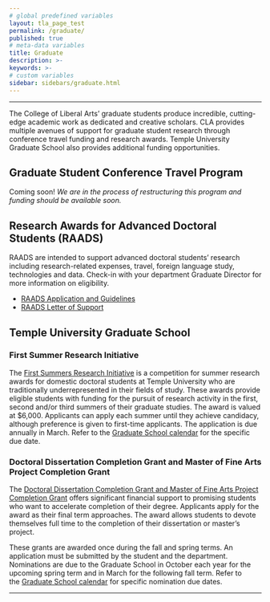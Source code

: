 ```yaml
---
# global predefined variables
layout: tla_page_test
permalink: /graduate/
published: true
# meta-data variables
title: Graduate
description: >-       
keywords: >-
# custom variables
sidebar: sidebars/graduate.html
---
```

___

The College of Liberal Arts’ graduate students produce incredible, cutting-edge academic work as dedicated and creative scholars. CLA provides multiple avenues of support for graduate student research through conference travel funding and research awards. Temple University Graduate School also provides additional funding opportunities.

## Graduate Student Conference Travel Program 
Coming soon! _We are in the process of restructuring this program and funding should be available soon._

## Research Awards for Advanced Doctoral Students (RAADS)
RAADS are intended to support advanced doctoral students’ research including research-related expenses, travel, foreign language study, technologies and data. Check-in with your department Graduate Director for more information on eligibility. 
- [RAADS Application and Guidelines](https://form.jotform.com/92594592867174)
- [RAADS Letter of Support](https://form.jotform.com/92596292037162)

## Temple University Graduate School
### First Summer Research Initiative 
The [First Summers Research Initiative](https://grad.temple.edu/admissions/costs-financial-aid-more/university-financial-support) is a competition for summer research awards for domestic doctoral students at Temple University who are traditionally underrepresented in their fields of study. These awards provide eligible students with funding for the pursuit of research activity in the first, second and/or third summers of their graduate studies. The award is valued at $6,000. Applicants can apply each summer until they achieve candidacy, although preference is given to first-time applicants. The application is due annually in March. Refer to the [Graduate School calendar](https://bulletin.temple.edu/graduate/academic-calendar/) for the specific due date.

### Doctoral Dissertation Completion Grant and Master of Fine Arts Project Completion Grant 
The [Doctoral Dissertation Completion Grant and Master of Fine Arts Project Completion Grant](https://grad.temple.edu/admissions/costs-financial-aid-more/university-financial-support) offers significant financial support to promising students who want to accelerate completion of their degree. Applicants apply for the award as their final term approaches. The award allows students to devote themselves full time to the completion of their dissertation or master’s project.

These grants are awarded once during the fall and spring terms. An application must be submitted by the student and the department. Nominations are due to the Graduate School in October each year for the upcoming spring term and in March for the following fall term. Refer to the [Graduate School calendar](https://bulletin.temple.edu/graduate/academic-calendar/) for specific nomination due dates.

___
